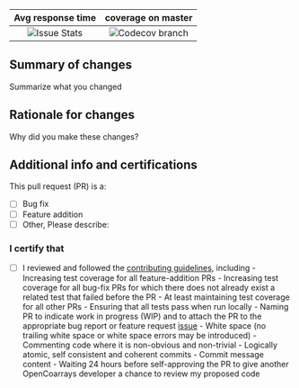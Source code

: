 <!-- Please fill out the pull request template included below, failure -->
<!-- to do so may result in immediate closure of your pull request. -->

<!-- Fill out all portions of this template that apply. Please delete -->
<!-- any unnecessary sections. -->

<!-- PRO TIP! Submit the pull request *before* you check any -->
<!-- checkboxes. Then, use the gui/web interface to check the -->
<!-- checkboxes! -->

[links]:#
[contributing guidelines]: https://github.com/sourceryinstitute/OpenCoarrays/blob/master/CONTRIBUTING.md
[issue]: https://github.com/sourceryinstitute/OpenCoarrays/issues
[PR response img]: https://img.shields.io/issuestats/p/github/sourceryinstitute/OpenCoarrays.svg?style=flat-square
[coverage]: https://img.shields.io/codecov/c/github/sourceryinstitute/OpenCoarrays/master.svg?style=flat-square

|  Avg response time                |  coverage on master         |
|:---------------------------------:|:---------------------------:|
| ![Issue Stats][PR response img]   | ![Codecov branch][coverage] |

## Summary of changes ##

Summarize what you changed

## Rationale for changes ##

Why did you make these changes?

## Additional info and certifications ##

This pull request (PR) is a:

- [ ] Bug fix
- [ ] Feature addition
- [ ] Other, Please describe:

### I certify that ###

- [ ] I reviewed and followed the [contributing guidelines], including
      - Increasing test coverage for all feature-addition PRs
      - Increasing test coverage for all bug-fix PRs for which there
        does not already exist a related test that failed before the PR
      - At least maintaining test coverage for all other PRs
      - Ensuring that all tests pass when run locally 
      - Naming PR  to indicate work in progress (WIP) and to attach the PR
        to the appropriate bug report or feature request [issue]
      - White space (no trailing white space or white space errors may
        be introduced)
      - Commenting code where it is non-obvious and non-trivial
      - Logically atomic, self consistent and coherent commits
      - Commit message content
      - Waiting 24 hours before self-approving the PR to give another
        OpenCoarrays developer a chance to review my proposed code
